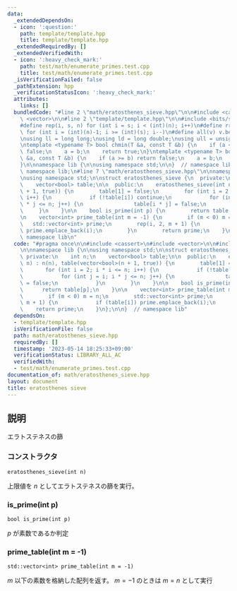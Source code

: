 ```yaml
---
data:
  _extendedDependsOn:
  - icon: ':question:'
    path: template/template.hpp
    title: template/template.hpp
  _extendedRequiredBy: []
  _extendedVerifiedWith:
  - icon: ':heavy_check_mark:'
    path: test/math/enumerate_primes.test.cpp
    title: test/math/enumerate_primes.test.cpp
  _isVerificationFailed: false
  _pathExtension: hpp
  _verificationStatusIcon: ':heavy_check_mark:'
  attributes:
    links: []
  bundledCode: "#line 2 \"math/eratosthenes_sieve.hpp\"\n\n#include <cassert>\n#include\
    \ <vector>\n\n#line 2 \"template/template.hpp\"\n\n#include <bits/stdc++.h>\n\n\
    #define rep(i, s, n) for (int i = s; i < (int)(n); i++)\n#define rrep(i, s, n)\
    \ for (int i = (int)(n)-1; i >= (int)(s); i--)\n#define all(v) v.begin(), v.end()\n\
    \nusing ll = long long;\nusing ld = long double;\nusing ull = unsigned long long;\n\
    \ntemplate <typename T> bool chmin(T &a, const T &b) {\n    if (a <= b) return\
    \ false;\n    a = b;\n    return true;\n}\ntemplate <typename T> bool chmax(T\
    \ &a, const T &b) {\n    if (a >= b) return false;\n    a = b;\n    return true;\n\
    }\n\nnamespace lib {\n\nusing namespace std;\n\n}  // namespace lib\n\n// using\
    \ namespace lib;\n#line 7 \"math/eratosthenes_sieve.hpp\"\n\nnamespace lib {\n\
    \nusing namespace std;\n\nstruct eratosthenes_sieve {\n  private:\n    int n;\n\
    \    vector<bool> table;\n\n  public:\n    eratosthenes_sieve(int n) : n(n), table(vector<bool>(n\
    \ + 1, true)) {\n        table[1] = false;\n        for (int i = 2; i * i <= n;\
    \ i++) {\n            if (!table[i]) continue;\n            for (int j = i; i\
    \ * j <= n; j++) {\n                table[i * j] = false;\n            }\n   \
    \     }\n    }\n\n    bool is_prime(int p) {\n        return table[p];\n    }\n\
    \n    vector<int> prime_table(int m = -1) {\n        if (m < 0) m = n;\n     \
    \   std::vector<int> prime;\n        rep(i, 2, m + 1) {\n            if (table[i])\
    \ prime.emplace_back(i);\n        }\n        return prime;\n    }\n};\n\n}  //\
    \ namespace lib\n"
  code: "#pragma once\n\n#include <cassert>\n#include <vector>\n\n#include \"../template/template.hpp\"\
    \n\nnamespace lib {\n\nusing namespace std;\n\nstruct eratosthenes_sieve {\n \
    \ private:\n    int n;\n    vector<bool> table;\n\n  public:\n    eratosthenes_sieve(int\
    \ n) : n(n), table(vector<bool>(n + 1, true)) {\n        table[1] = false;\n \
    \       for (int i = 2; i * i <= n; i++) {\n            if (!table[i]) continue;\n\
    \            for (int j = i; i * j <= n; j++) {\n                table[i * j]\
    \ = false;\n            }\n        }\n    }\n\n    bool is_prime(int p) {\n  \
    \      return table[p];\n    }\n\n    vector<int> prime_table(int m = -1) {\n\
    \        if (m < 0) m = n;\n        std::vector<int> prime;\n        rep(i, 2,\
    \ m + 1) {\n            if (table[i]) prime.emplace_back(i);\n        }\n    \
    \    return prime;\n    }\n};\n\n}  // namespace lib"
  dependsOn:
  - template/template.hpp
  isVerificationFile: false
  path: math/eratosthenes_sieve.hpp
  requiredBy: []
  timestamp: '2023-05-14 18:25:33+09:00'
  verificationStatus: LIBRARY_ALL_AC
  verifiedWith:
  - test/math/enumerate_primes.test.cpp
documentation_of: math/eratosthenes_sieve.hpp
layout: document
title: eratosthenes sieve
---
```


## 説明

エラトステネスの篩

### コンストラクタ

`eratosthenes_sieve(int n)`

上限値を $n$ としてエラトステネスの篩を実行。

### is_prime(int p)

`bool is_prime(int p)`

$p$ が素数であるか判定

### prime_table(int m = -1)

`std::vector<int> prime_table(int m = -1)`

$m$ 以下の素数を格納した配列を返す。 $m = -1$ のときは $m = n$ として実行

